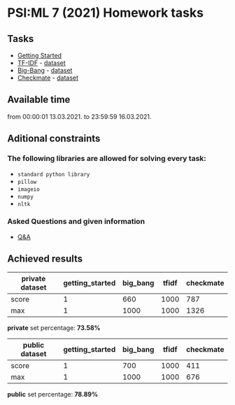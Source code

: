 # PSI:ML 7 (2021) Homework tasks

## Tasks

- [Getting Started](psiml%20data/statements/gettingstarted.md)
- [TF-IDF](psiml%20data/statements/tfidf.md) - [dataset](psiml%20data/full%20datasets/tfidf)
- [Big-Bang](psiml%20data/statements/bigbang.md) - [dataset](psiml%20data/full%20datasets/big_bang)
- [Checkmate](psiml%20data/statements/checkmate.md) - [dataset](psiml%20data/full%20datasets/checkmate)

## Available time

from 00:00:01 13.03.2021. to 23:59:59 16.03.2021.

## Aditional constraints

### The following libraries are allowed for solving every task:

- `standard python library`
- `pillow`
- `imageio`
- `numpy`
- `nltk`

### Asked Questions and given information

- [Q&A](PetljaAnnouncementsQ&A.pdf)

## Achieved results



| private dataset | getting_started | big_bang | tfidf | checkmate |
|-----------------|-----------------|----------|-------|-----------|
| score           | 1               | 660      | 1000  | 787       |
| max             | 1               | 1000     | 1000  | 1326      |

**private** set percentage:  **73.58%** 



| public dataset  | getting_started | big_bang | tfidf | checkmate |
|-----------------|-----------------|----------|-------|-----------|
| score           | 1               | 700      | 1000  | 411       |
| max             | 1               | 1000     | 1000  | 676       |

**public** set percentage:  **78.89%** 
